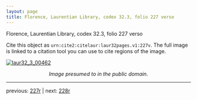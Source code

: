 ```yaml
---
layout: page
title: Florence, Laurentian Library, codex 32.3, folio 227 verso
---
```


Florence, Laurentian Library, codex 32.3, folio 227 verso

Cite this object as `urn:cite2:citelaur:laur32pages.v1:227v`.  The full image is linked to a citation tool you can use to cite regions of the image.

[![laur32_3_00462](http://www.homermultitext.org/iipsrv?IIIF=/project/homer/pyramidal/deepzoom/citelaur/laur32imgs/v1/laur32_3_00462.tif/full/800,/0/default.jpg)](http://www.homermultitext.org/ict2/?urn=urn:cite2:citelaur:laur32imgs.v1:laur32_3_00462) 

<p style="text-align: center; font-style: italic;">Image presumed to in the public domain.</p>

---

previous: [227r](../227r/) | next: [228r](../228r/)